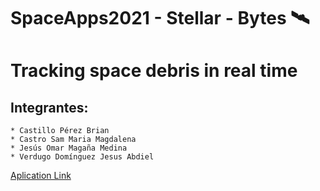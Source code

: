 # SpaceApps2021 -  Stellar - Bytes 🛰 


# Tracking space debris in real time


## Integrantes:

    * Castillo Pérez Brian
    * Castro Sam Maria Magdalena
    * Jesús Omar Magaña Medina
    * Verdugo Domínguez Jesus Abdiel

[Aplication Link](https://stellarbytesapp.azurewebsites.net/) 
